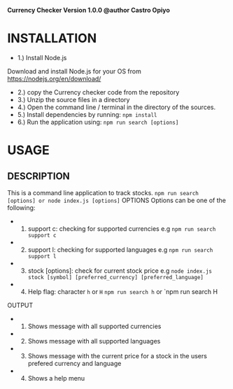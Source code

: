 **Currency Checker Version 1.0.0
@author Castro Opiyo**

# INSTALLATION

- 1.) Install Node.js

Download and install Node.js for your OS from https://nodejs.org/en/download/

- 2.) copy the Currency checker code from the repository
- 3.) Unzip the source files in a directory
- 4.) Open the command line / terminal in the directory of the sources.
- 5.) Install dependencies by running: `npm install`
- 6.) Run the application using: `npm run search [options]`

# USAGE

## DESCRIPTION

This is a command line application to track stocks.
`npm run search [options] or node index.js [options]`
OPTIONS
Options can be one of the following:

- 1. support c: checking for supported currencies
     e.g `npm run search support c`

- 2. support l: checking for supported languages
     e.g `npm run search support l`

- 3. stock [options]: check for current stock price
     e.g `node index.js stock [symbol] [preferred_currency] [preferred_language]`

- 4. Help flag: character `h` or `H`
     `npm run search h` or `npm run search H

OUTPUT

- 1. Shows message with all supported currencies
- 2. Shows message with all supported languages
- 3. Shows message with the current price for a stock in the users prefered currency and language
- 4. Shows a help menu
